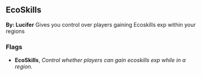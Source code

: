 ## EcoSkills
**By: Lucifer**
Gives you control over players gaining Ecoskills exp within your regions
<br>

### Flags
* **EcoSkills**, *Control whether players can gain ecoskills exp while in a region.*